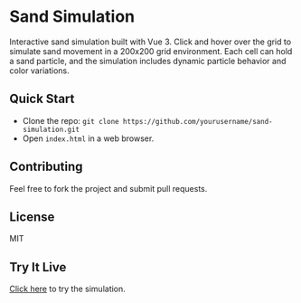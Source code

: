 # Sand Simulation

Interactive sand simulation built with Vue 3. Click and hover over the grid to simulate sand movement in a 200x200 grid environment. Each cell can hold a sand particle, and the simulation includes dynamic particle behavior and color variations.

## Quick Start

- Clone the repo: `git clone https://github.com/yourusername/sand-simulation.git`
- Open `index.html` in a web browser.

## Contributing

Feel free to fork the project and submit pull requests.

## License

MIT

## Try It Live

[Click here](http://sand.abdo.ly/) to try the simulation.
